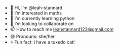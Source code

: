 - 👋 Hi, I’m @leah-stannard
- 👀 I’m interested in maths
- 🌱 I’m currently learning python
- 💞️ I’m looking to collaborate on 
- 📫 How to reach me leahstannard123@gmail.com
- 😄 Pronouns: she/her
- ⚡ Fun fact: i have a tuxedo cat!

<!---
leah-stannard/leah-stannard is a ✨ special ✨ repository because its `README.md` (this file) appears on your GitHub profile.
You can click the Preview link to take a look at your changes.
--->
